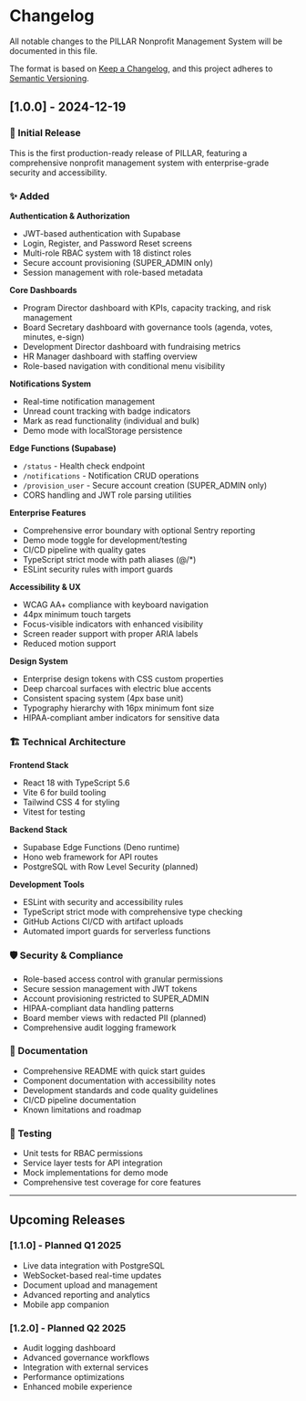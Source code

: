 # Changelog

All notable changes to the PILLAR Nonprofit Management System will be documented in this file.

The format is based on [Keep a Changelog](https://keepachangelog.com/en/1.0.0/),
and this project adheres to [Semantic Versioning](https://semver.org/spec/v2.0.0.html).

## [1.0.0] - 2024-12-19

### 🎉 Initial Release

This is the first production-ready release of PILLAR, featuring a comprehensive nonprofit management system with enterprise-grade security and accessibility.

### ✨ Added

**Authentication & Authorization**
- JWT-based authentication with Supabase
- Login, Register, and Password Reset screens
- Multi-role RBAC system with 18 distinct roles
- Secure account provisioning (SUPER_ADMIN only)
- Session management with role-based metadata

**Core Dashboards**
- Program Director dashboard with KPIs, capacity tracking, and risk management
- Board Secretary dashboard with governance tools (agenda, votes, minutes, e-sign)
- Development Director dashboard with fundraising metrics
- HR Manager dashboard with staffing overview
- Role-based navigation with conditional menu visibility

**Notifications System**
- Real-time notification management
- Unread count tracking with badge indicators
- Mark as read functionality (individual and bulk)
- Demo mode with localStorage persistence

**Edge Functions (Supabase)**
- `/status` - Health check endpoint
- `/notifications` - Notification CRUD operations
- `/provision_user` - Secure account creation (SUPER_ADMIN only)
- CORS handling and JWT role parsing utilities

**Enterprise Features**
- Comprehensive error boundary with optional Sentry reporting
- Demo mode toggle for development/testing
- CI/CD pipeline with quality gates
- TypeScript strict mode with path aliases (@/*)
- ESLint security rules with import guards

**Accessibility & UX**
- WCAG AA+ compliance with keyboard navigation
- 44px minimum touch targets
- Focus-visible indicators with enhanced visibility
- Screen reader support with proper ARIA labels
- Reduced motion support

**Design System**
- Enterprise design tokens with CSS custom properties
- Deep charcoal surfaces with electric blue accents
- Consistent spacing system (4px base unit)
- Typography hierarchy with 16px minimum font size
- HIPAA-compliant amber indicators for sensitive data

### 🏗️ Technical Architecture

**Frontend Stack**
- React 18 with TypeScript 5.6
- Vite 6 for build tooling
- Tailwind CSS 4 for styling
- Vitest for testing

**Backend Stack**
- Supabase Edge Functions (Deno runtime)
- Hono web framework for API routes
- PostgreSQL with Row Level Security (planned)

**Development Tools**
- ESLint with security and accessibility rules
- TypeScript strict mode with comprehensive type checking
- GitHub Actions CI/CD with artifact uploads
- Automated import guards for serverless functions

### 🛡️ Security & Compliance

- Role-based access control with granular permissions
- Secure session management with JWT tokens
- Account provisioning restricted to SUPER_ADMIN
- HIPAA-compliant data handling patterns
- Board member views with redacted PII (planned)
- Comprehensive audit logging framework

### 📝 Documentation

- Comprehensive README with quick start guides
- Component documentation with accessibility notes
- Development standards and code quality guidelines
- CI/CD pipeline documentation
- Known limitations and roadmap

### 🧪 Testing

- Unit tests for RBAC permissions
- Service layer tests for API integration
- Mock implementations for demo mode
- Comprehensive test coverage for core features

---

## Upcoming Releases

### [1.1.0] - Planned Q1 2025
- Live data integration with PostgreSQL
- WebSocket-based real-time updates
- Document upload and management
- Advanced reporting and analytics
- Mobile app companion

### [1.2.0] - Planned Q2 2025
- Audit logging dashboard
- Advanced governance workflows
- Integration with external services
- Performance optimizations
- Enhanced mobile experience

